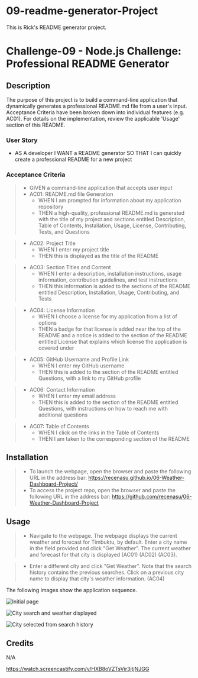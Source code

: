 # 09-readme-generator-Project
This is Rick's README generator project.

# Challenge-09 - Node.js Challenge: Professional README Generator

## Description
The purpose of this project is to build a command-line application that dynamically generates a professional README.md file from a user's input. Acceptance Criteria have been broken down into individual features (e.g. AC01). For details on the implementation, review the applicable 'Usage' section of this README.

### User Story

* AS A developer
I WANT a README generator
SO THAT I can quickly create a professional README for a new project

### Acceptance Criteria

> * GIVEN a command-line application that accepts user input
> * AC01: README.md file Generation
>    -	WHEN I am prompted for information about my application repository
>    -	THEN a high-quality, professional README.md is generated with the title of my project and sections entitled Description, Table of Contents, Installation, Usage, License, Contributing, Tests, and Questions

>* AC02: Project Title
>    -	WHEN I enter my project title
>    -	THEN this is displayed as the title of the README

>* AC03: Section Titles and Content
>    -	WHEN I enter a description, installation instructions, usage information, contribution guidelines, and test instructions
>    -	THEN this information is added to the sections of the README entitled Description, Installation, Usage, Contributing, and Tests

>* AC04: License Information 
>    -	WHEN I choose a license for my application from a list of options
>    -	THEN a badge for that license is added near the top of the README and a notice is added to the section of the README entitled License that explains which license the application is covered under

>* AC05: GitHub Username and Profile Link 
>    -	WHEN I enter my GitHub username
>    -	THEN this is added to the section of the README entitled Questions, with a link to my GitHub profile

>* AC06: Contact Information 
>    -	WHEN I enter my email address
>    -	THEN this is added to the section of the README entitled Questions, with instructions on how to reach me with additional questions

>* AC07: Table of Contents 
>    -	WHEN I click on the links in the Table of Contents
>    -	THEN I am taken to the corresponding section of the README

## Installation

> * To launch the webpage, open the browser and paste the following URL in the address bar: https://recenasu.github.io/06-Weather-Dashboard-Project/
> * To access the project repo, open the browser and paste the following URL in the address bar: https://github.com/recenasu/06-Weather-Dashboard-Project

## Usage

> * Navigate to the webpage. The webpage displays the current weather and forecast for Timbuktu, by default. Enter a city name in the field provided and click "Get Weather". The current weather and forecast for that city is displayed (AC01) (AC02) (AC03).

> * Enter a different city and click "Get Weather". Note that the search history contains the previous searches. Click on a previous city name to display that city's weather information. (AC04)


The following images show the application sequence.

![Initial page](./assets/imgs/weather1.png)


![City search and weather displayed](./assets/imgs/weather2.png)

![City selected from search history](./assets/imgs/weather3.png)




## Credits

N/A



https://watch.screencastify.com/v/HXB8oVZTsVir3jtjNJGG